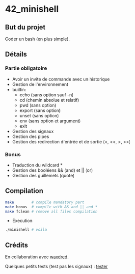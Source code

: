 # 42_minishell

## But du projet

Coder un bash (en plus simple).

## Détails

### Partie obligatoire

- Avoir un invite de commande avec un historique
- Gestion de l'environnement
- builtin:
  - echo (sans option sauf -n)
  - cd (chemin absolue et relatif)
  - pwd (sans option)
  - export (sans option)
  - unset (sans option)
  - env (sans option et argument)
  - exit
- Gestion des signaux
- Gestion des pipes
- Gestion des redirection d'entrée et de sortie (<, <<, >, >>)

### Bonus

- Traduction du wildcard *
- Gestion des booléens && (and) et || (or)
- Gestion des guillemets (quote)

## Compilation

```bash
make        # compile mandatory part
make bonus  # compile with && and || and *
make fclean # remove all files compilation
```

- Éxecution

```bash
./minishell # voila
```

## Crédits

En collaboration avec [waxdred](https://github.com/waxdred).

Quelques petits tests (test pas les signaux) : [tester](https://github.com/waxdred/tester_minishell42)
